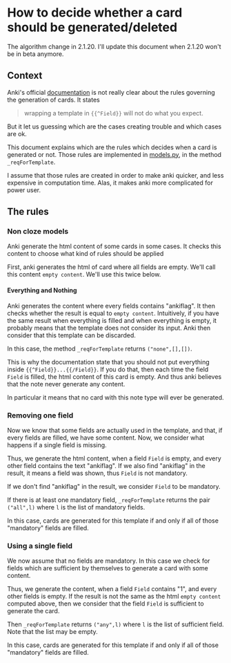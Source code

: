 # How to decide whether a card should be generated/deleted

The algorithm change in 2.1.20. I'll update this document when 2.1.20 won't be in beta anymore.

## Context

Anki's official
[documentation](https://apps.ankiweb.net/docs/manual.html#conditional-replacement)
is not really clear about the rules governing the generation of
cards. It states
> wrapping a template in `{{^Field}}` will not do what you expect.

But it let us guessing which are the cases creating trouble and which
cases are ok.

This document explains which are the rules which decides when a card
is generated or not. Those rules are implemented in
[models.py](../anki/models.py), in the method `_reqForTemplate`.

I assume that those rules are created in order to make anki quicker,
and less expensive in computation time. Alas, it makes anki more
complicated for power user.

## The rules

### Non cloze models

Anki generate the html content of some cards in some cases. It checks
this content to choose what kind of rules should be applied

First, anki generates the html of card where all fields are
empty. We'll call this content `empty content`. We'll use this
twice below.


#### Everything and Nothing
Anki generates the content where every fields contains "ankiflag". It
then checks whether the result is equal to `empty content`.
Intuitively, if you have the same result when everything is filled and
when everything is empty, it probably means that the template does not
consider its input. Anki then consider that this template can be
discarded.

In this case, the method `_reqForTemplate` returns `("none",[],[])`.

This is why the documentation state that you should not put everything
inside `{{^Field}}...{{/Field}}`. If you do that, then each time
the field `Field` is filled, the html content of this card is
empty. And thus anki believes that the note never generate any
content.

In particular it means that no card with this note type will ever be
generated.

### Removing one field
Now we know that some fields are actually used in the template,
and that, if every fields are filled, we have some content. Now, we
consider what happens if a single field is missing.

Thus, we generate the html content, when a field `Field` is empty,
and every other field contains the text "ankiflag". If we also find
"ankiflag" in the result, it means a field was shown, thus `Field`
is not mandatory.

If we don't find "ankiflag" in the result, we consider `Field` to
be mandatory.

If there is at least one mandatory field, `_reqForTemplate`
returns the pair `("all",l)` where `l` is the list of
mandatory fields.

In this case, cards are generated for this template if and only if all
of those "mandatory" fields are filled.

### Using a single field
We now assume that no fields are mandatory. In this case we check for
fields which are sufficient by themselves to generate a card with some
content.


Thus, we generate the content, when a field `Field` contains "1",
and every other fields is empty. If the result is not the same as the
html `empty content` computed above, then we consider that the
field `Field` is sufficient to generate the card.

Then `_reqForTemplate` returns `("any",l)` where `l` is
the list of sufficient field. Note that the list may be empty.

In this case, cards are generated for this template if and only if all
of those "mandatory" fields are filled.
